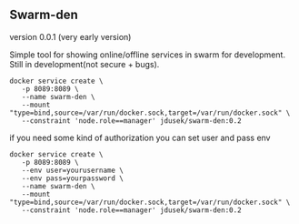 ## Swarm-den
version 0.0.1 (very early version)

Simple tool for showing online/offline services in swarm for development. Still in development(not secure + bugs).

```
docker service create \
   -p 8089:8089 \
   --name swarm-den \
   --mount "type=bind,source=/var/run/docker.sock,target=/var/run/docker.sock" \
   --constraint 'node.role==manager' jdusek/swarm-den:0.2
```

if you need some kind of authorization you can set user and pass env
```
docker service create \
   -p 8089:8089 \
   --env user=yourusername \
   --env pass=yourpassword \
   --name swarm-den \
   --mount "type=bind,source=/var/run/docker.sock,target=/var/run/docker.sock" \
   --constraint 'node.role==manager' jdusek/swarm-den:0.2
```